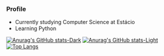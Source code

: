 ### Profile

- Currently studying Computer Science at Estácio
- Learning Python
 
[![Anurag's GitHub stats-Dark](https://github-readme-stats.vercel.app/api?username=jonatasramosgi&show_icons=true&theme=dark#gh-dark-mode-only)](https://github.com/anuraghazra/github-readme-stats#gh-dark-mode-only)
[![Anurag's GitHub stats-Light](https://github-readme-stats.vercel.app/api?username=jonatasramosgi&show_icons=true&theme=default#gh-light-mode-only)](https://github.com/anuraghazra/github-readme-stats#gh-light-mode-only)<br>
[![Top Langs](https://github-readme-stats.vercel.app/api/top-langs/?username=jonatasramosgi&layout=compact&&theme=dark&card_width=467&show_icons=true)](https://github.com/anuraghazra/github-readme-stats)





